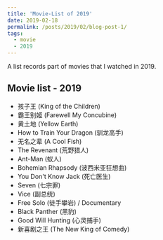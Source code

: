 ```yaml
---
title: 'Movie-List of 2019'
date: 2019-02-18
permalink: /posts/2019/02/blog-post-1/
tags:
  - movie
  - 2019
---
```


A list records part of movies that I watched in 2019.

## Movie list - 2019
- 孩子王 (King of the Children)
- 霸王别姬 (Farewell My Concubine)
- 黄土地 (Yellow Earth)
- How to Train Your Dragon (驯龙高手)
- 无名之辈 (A Cool Fish)
- The Revenant (荒野猎人)
- Ant-Man (蚁人)
- Bohemian Rhapsody (波西米亚狂想曲)
- You Don't Know Jack (死亡医生)
- Seven (七宗罪)
- Vice (副总统)
- Free Solo (徒手攀岩) / Documentary
- Black Panther (黑豹)
- Good Will Hunting (心灵捕手)
- 新喜剧之王 (The New King of Comedy)
